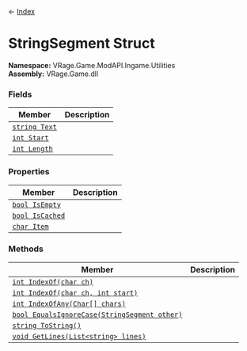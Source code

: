 ← [Index](index)
# StringSegment Struct
**Namespace:** VRage.Game.ModAPI.Ingame.Utilities  
**Assembly:** VRage.Game.dll  
### Fields
|Member|Description|
|---|---|
|[`string Text`](VRage.Game.ModAPI.Ingame.Utilities.Text)||
|[`int Start`](VRage.Game.ModAPI.Ingame.Utilities.Start)||
|[`int Length`](VRage.Game.ModAPI.Ingame.Utilities.Length)||
### Properties
|Member|Description|
|---|---|
|[`bool IsEmpty`](VRage.Game.ModAPI.Ingame.Utilities.IsEmpty)||
|[`bool IsCached`](VRage.Game.ModAPI.Ingame.Utilities.IsCached)||
|[`char Item`](VRage.Game.ModAPI.Ingame.Utilities.Item)||
### Methods
|Member|Description|
|---|---|
|[`int IndexOf(char ch)`](VRage.Game.ModAPI.Ingame.Utilities.IndexOf)||
|[`int IndexOf(char ch, int start)`](VRage.Game.ModAPI.Ingame.Utilities.IndexOf)||
|[`int IndexOfAny(Char[] chars)`](VRage.Game.ModAPI.Ingame.Utilities.IndexOfAny)||
|[`bool EqualsIgnoreCase(StringSegment other)`](VRage.Game.ModAPI.Ingame.Utilities.EqualsIgnoreCase)||
|[`string ToString()`](VRage.Game.ModAPI.Ingame.Utilities.ToString)||
|[`void GetLines(List<string> lines)`](VRage.Game.ModAPI.Ingame.Utilities.GetLines)||
